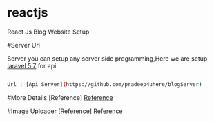 # reactjs
React Js Blog Website Setup

#Server Url

Server you can setup any server side programming,Here we are setup [laravel 5.7](https://laravel.com/docs/5.7/releases) for api

```sh

Url : [Api Server](https://github.com/pradeep4uhere/blogServer)

```

#More Details [Reference]
[Reference](http://www.mattmorgante.com/technology/dropdown-with-react)


#Image Uploader [Reference]
[Reference](https://www.npmjs.com/package/react-images-uploader)
